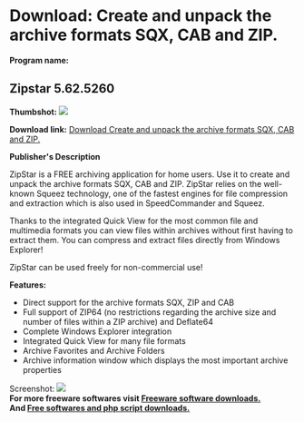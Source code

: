# Download: Create and unpack the archive formats SQX, CAB and ZIP.

**Program name:**

## Zipstar 5.62.5260

  
**Thumbshot:** ![](http://www.freewarefiles.com/screenshot/zs5_md.gif)   
  
**Download link:** [Download Create and unpack the archive formats SQX, CAB and ZIP.](http://freesoftwares.boysofts.com/Zipstar_program_19226.html)  
  


**Publisher's Description**  
  


ZipStar is a FREE archiving application for home users. Use it to create and unpack the archive formats SQX, CAB and ZIP. ZipStar relies on the well-known Squeez technology, one of the fastest engines for file compression and extraction which is also used in SpeedCommander and Squeez. 

Thanks to the integrated Quick View for the most common file and multimedia formats you can view files within archives without first having to extract them. You can compress and extract files directly from Windows Explorer!

ZipStar can be used freely for non-commercial use!

**Features:**

  * Direct support for the archive formats SQX, ZIP and CAB 
  * Full support of ZIP64 (no restrictions regarding the archive size and number of files within a ZIP archive) and Deflate64 
  * Complete Windows Explorer integration 
  * Integrated Quick View for many file formats 
  * Archive Favorites and Archive Folders 
  * Archive information window which displays the most important archive properties 

  
  
Screenshot: ![](http://www.freewarefiles.com/screenshot/zs5.gif)   
**For more freeware softwares visit [Freeware software downloads.](http://freesoftwares.boysofts.com/)**   
**And [Free softwares and php script downloads.](http://www.boysofts.com/)**
